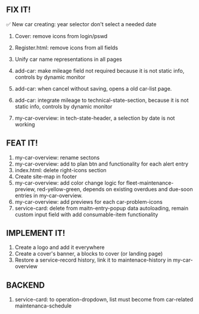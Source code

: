 ## FIX IT! ##
✅ New car creating: year selector don't select a needed date
1. Cover: remove icons from login/pswd
2. Register.html: remove icons from all fields

4. Unify car name representations in all pages
5. add-car: make mileage field not required because it is not static info, controls by dynamic monitor
6. add-car: when cancel without saving, opens a old car-list page.
7. add-car: integrate mileage to technical-state-section, because it is not static info, controls by dynamic monitor
8. my-car-overview: in tech-state-header, a selection by date is not working



## FEAT IT! ##
1. my-car-overview: rename sectons
2. my-car-overview: add to plan btn and functionality for each alert entry
3. index.html: delete right-icons section
4. Create site-map in footer
5. my-car-overview: add color change logic for fleet-maintenance-preview, red-yellow-green, depends on existing overdues and due-soon entries in my-car-overview.
6. my-car-overview: add previews for each car-problem-icons
7. service-card: delete from maitn-entry-popup data autoloading, remain  custom input field with add consumable-item functionality


## IMPLEMENT IT! ##
1. Create a logo and add it everywhere
2. Create a cover's banner, a blocks to cover (or landing page)
3. Restore a service-record history, link it to maintenace-history in my-car-overview 

## BACKEND ##
1. service-card: to operation-dropdown, list must become from car-related maintenanca-schedule

